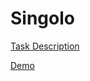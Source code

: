 # Singolo

[Task Description](https://github.com/rolling-scopes-school/tasks/tree/master/tasks/markups/level-2/singolo)

[Demo](https://katefaith.github.io/singolo/index.html)
